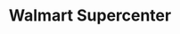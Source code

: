 ---
title: "Walmart Supercenter"
url: /columbia/walmart-supercenter-killian-road/
shop: Supermarkt
---